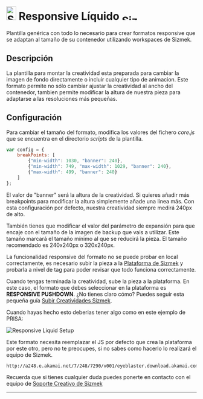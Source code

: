 # <a href="https://platform.mediamind.com"><img src="http://www.sizmek.es/eb/users/javiegido_/__logos/HTML5.png" alt="Sizmek" width="26" height="36" /></a> Responsive Líquido <a href="https://platform.mediamind.com"><img src="http://www.sizmek.es/eb/users/javiegido_/__logos/logo-dark.png" alt="Sizmek" width="57" height="15" /></a>

Plantilla genérica con todo lo necesario para crear formatos responsive que se adaptan al tamaño de su contenedor utilizando workspaces de Sizmek.

## Descripción

La plantilla para montar la creatividad esta preparada para cambiar la imagen de fondo directamente o incluir cualquier tipo de animacion. Este formato permite no sólo cambiar ajustar la creatividad al ancho del contenedor, tambien permite modificar la altura de nuestra pieza para adaptarse a las resoluciones más pequeñas.


## Configuración 

Para cambiar el tamaño del formato, modifica los valores del fichero *core.js* que se encuentra en el directorio *scripts* de la plantilla.

```javascript
var config = {
	breakPoints: [
		{"min-width": 1030, "banner": 240},
		{"min-width": 749, "max-width": 1029, "banner": 240},
		{"max-width": 499, "banner": 240}
	]
};
```

El valor de "banner" será la altura de la creatividad. Si quieres añadir más breakpoints para modificar la altura simplemente añade una linea más. Con esta configuración por defecto, nuestra creatividad siempre medirá 240px de alto.

También tienes que modificar el valor del parámetro de expansión para que encaje con el tamaño de la imagen de backup que vais a utilizar. Este tamaño marcará el tamaño mínimo al que se reducirá la pieza. El tamaño recomendado es 240x240px o 320x240px.

La funcionalidad responsive del formato no se puede probar en local correctamente, es necesario subir la pieza a la [Plataforma de Sizmek](https://platform.mediamind.com) y probarla a nivel de tag para poder revisar que todo funciona correctamente. 

Cuando tengas terminada la creatividad, sube la pieza a la plataforma. En este caso, el formato que debes seleccionar en la plataforma es **RESPONSIVE PUSHDOWN**. ¿No tienes claro cómo? Puedes seguir esta pequeña guía [Subir Creatividades Sizmek](http://sizmek.es/wiki/doku.php?id=subir_creatividades_html5).

Cuando hayas hecho esto deberias tener algo como en este ejemplo de PRISA:

![Responsive Liquid Setup](https://cloud.githubusercontent.com/assets/15161388/11283835/e2a3c1fe-8f06-11e5-9e66-508431a85069.png)

Este formato necesita reemplazar el JS por defecto que crea la plataforma por este otro, pero no te preocupes, si no sabes como hacerlo lo realizará el equipo de Sizmek.

```
http://a248.e.akamai.net/7/248/7290/v001/eyeblaster.download.akamai.com/7290/HostingServices/Iframe/JEgido/__JS_Finales/PL_Responsive.js
```

Recuerda que si tienes cualquier duda puedes ponerte en contacto con el equipo de <a href="mailto:creativesupport-spain@sizmek.com">Soporte Creativo de Sizmek</a>

***
